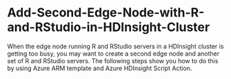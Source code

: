 # Add-Second-Edge-Node-with-R-and-RStudio-in-HDInsight-Cluster
When the edge node running R and RStudio servers in a HDInsight cluster is getting too busy, you may want to create a second edge node and another set of R and RStudio servers. The following steps show you how to do this by using Azure ARM template and Azure HDInsight Script Action.
